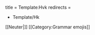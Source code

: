 title = Template:Hvk
redirects =
-  Template/Hk
>>>>

[[Neuter|<span title="Neuter (hvorugkyn)" class='emoji neuter singular'></span>]]<noinclude>
[[Category:Grammar emojis]]
</noinclude>